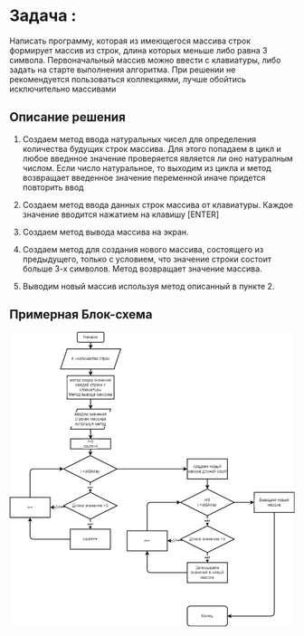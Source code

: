# **Задача :** #
Написать программу, которая из имеющегося массива строк формирует массив из строк, длина которых меньше либо равна 3  символа. Первоначальный массив можно ввести с клавиатуры, либо задать на старте выполнения алгоритма. При решении не рекомендуется пользоваться коллекциями, лучше обойтись исключительно массивами
   
   ## Описание решения

1. Создаем метод ввода натуральных чисел для определения количества будущих строк массива. Для этого попадаем в цикл и любое введнное значение проверяется является ли оно натуралным числом. Если число натуральное, то выходим из цикла и метод возвращает введенное значение переменной иначе придется повторить ввод

2. Создаем метод ввода данных строк массива от клавиатуры. Каждое значение вводится нажатием на клавишу [ENTER]

3. Создаем метод вывода массива на экран.

4. Создаем метод для создания нового массива, состоящего из предыдущего, только с условием, что значение строки состоит больше 3-х символов. Метод возвращает значение массива.

5. Выводим новый массив используя метод описанный в пункте 2.

## Примерная Блок-схема

![](BlokShema.png)
   